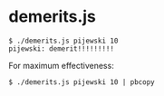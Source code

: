 demerits.js
===========

    $ ./demerits.js pijewski 10
    pijewski: demerit!!!!!!!!!

For maximum effectiveness:

    $ ./demerits.js pijewski 10 | pbcopy
